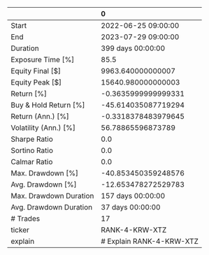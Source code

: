 |                        | 0                        |
|:-----------------------|:-------------------------|
| Start                  | 2022-06-25 09:00:00      |
| End                    | 2023-07-29 09:00:00      |
| Duration               | 399 days 00:00:00        |
| Exposure Time [%]      | 85.5                     |
| Equity Final [$]       | 9963.640000000007        |
| Equity Peak [$]        | 15640.980000000003       |
| Return [%]             | -0.3635999999999331      |
| Buy & Hold Return [%]  | -45.614035087719294      |
| Return (Ann.) [%]      | -0.3318378483979645      |
| Volatility (Ann.) [%]  | 56.78865596873789        |
| Sharpe Ratio           | 0.0                      |
| Sortino Ratio          | 0.0                      |
| Calmar Ratio           | 0.0                      |
| Max. Drawdown [%]      | -40.853450359248576      |
| Avg. Drawdown [%]      | -12.653478272529783      |
| Max. Drawdown Duration | 157 days 00:00:00        |
| Avg. Drawdown Duration | 37 days 00:00:00         |
| # Trades               | 17                       |
| ticker                 | RANK-4-KRW-XTZ           |
| explain                | # Explain RANK-4-KRW-XTZ |